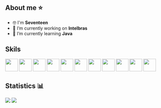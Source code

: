 ## About me ⭐
- 🤓 I'm **Seventeen**
- 🔭 I’m currently working on **Intelbras**
- 🌱 I’m currently learning **Java**


## Skils
<img style="width: 40px" src="https://cdn.jsdelivr.net/gh/devicons/devicon/icons/javascript/javascript-original.svg"/> <img style="width: 40px" src="https://cdn.jsdelivr.net/gh/devicons/devicon/icons/html5/html5-original.svg"/> <img style="width: 40px" src="https://cdn.jsdelivr.net/gh/devicons/devicon/icons/css3/css3-original.svg"/> <img style="width: 40px" src="https://cdn.jsdelivr.net/gh/devicons/devicon/icons/windows8/windows8-original.svg"/> <img style="width: 40px" src="https://cdn.jsdelivr.net/gh/devicons/devicon/icons/git/git-original.svg"> <img style="width: 40px" src="https://cdn.jsdelivr.net/gh/devicons/devicon/icons/react/react-original.svg"/> <img style="width: 40px" src="https://cdn.jsdelivr.net/gh/devicons/devicon/icons/figma/figma-original.svg"/> <img style="width: 40px" src="https://cdn.jsdelivr.net/gh/devicons/devicon/icons/xd/xd-plain.svg"/> <img style="width: 40px" src="https://cdn.jsdelivr.net/gh/devicons/devicon/icons/android/android-original.svg"/> <img style="width: 40px" src="https://cdn.jsdelivr.net/gh/devicons/devicon/icons/canva/canva-original.svg"/> <img style="width: 40px" src="https://cdn.jsdelivr.net/gh/devicons/devicon/icons/java/java-original.svg"/>
<br/>


## Statistics  📊

<img src="https://github-readme-stats.vercel.app/api?username=guzin-dev&&show_icons=true&title_color=ffffff&icon_color=bb2acf&text_color=daf7dc&bg_color=151515 "/> <img src="https://github-readme-stats.vercel.app/api/top-langs/?username=guzin-dev&&show_icons=true&title_color=ffffff&icon_color=bb2acf&text_color=daf7dc&bg_color=151515"/>
